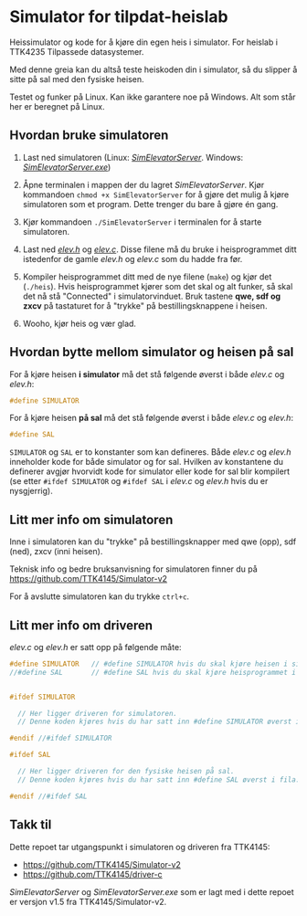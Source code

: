 # Simulator for tilpdat-heislab

Heissimulator og kode for å kjøre din egen heis i simulator. For heislab i TTK4235 Tilpassede datasystemer.

Med denne greia kan du altså teste heiskoden din i simulator, så du slipper å sitte på sal med den fysiske heisen.

Testet og funker på Linux. Kan ikke garantere noe på Windows. Alt som står her er beregnet på Linux.

## Hvordan bruke simulatoren
1. Last ned simulatoren (Linux: [*SimElevatorServer*](https://github.com/erlendb/TTK4235-tilpdat-simulatorheis/raw/master/SimElevatorServer). Windows: [*SimElevatorServer.exe*](https://github.com/erlendb/TTK4235-tilpdat-simulatorheis/raw/master/SimElevatorServer.exe))

2. Åpne terminalen i mappen der du lagret *SimElevatorServer*. Kjør kommandoen `chmod +x SimElevatorServer` for å gjøre det mulig å kjøre simulatoren som et program. Dette trenger du bare å gjøre én gang.

3. Kjør kommandoen `./SimElevatorServer` i terminalen for å starte simulatoren.

4. Last ned [*elev.h*](https://github.com/erlendb/TTK4235-tilpdat-simulatorheis/blob/master/elev.h) og [*elev.c*](https://github.com/erlendb/TTK4235-tilpdat-simulatorheis/blob/master/elev.c). Disse filene må du bruke i heisprogrammet ditt istedenfor de gamle *elev.h* og *elev.c* som du hadde fra før.

5. Kompiler heisprogrammet ditt med de nye filene (`make`) og kjør det (`./heis`). Hvis heisprogrammet kjører som det skal og alt funker, så skal det nå stå "Connected" i simulatorvinduet. Bruk tastene **qwe, sdf og zxcv** på tastaturet for å "trykke" på bestillingsknappene i heisen.

6. Wooho, kjør heis og vær glad.

## Hvordan bytte mellom simulator og heisen på sal

For å kjøre heisen **i simulator** må det stå følgende øverst i både *elev.c* og *elev.h*:
~~~c
#define SIMULATOR
~~~

For å kjøre heisen **på sal** må det stå følgende øverst i både *elev.c* og *elev.h*:
~~~c
#define SAL
~~~

`SIMULATOR` og `SAL` er to konstanter som kan defineres. Både *elev.c* og *elev.h* inneholder kode for både simulator og for sal. Hvilken av konstantene du definerer avgjør hvorvidt kode for simulator eller kode for sal blir kompilert (se etter `#ifdef SIMULATOR` og `#ifdef SAL` i *elev.c* og *elev.h* hvis du er nysgjerrig).

## Litt mer info om simulatoren

Inne i simulatoren kan du "trykke" på bestillingsknapper med qwe (opp), sdf (ned), zxcv (inni heisen).

Teknisk info og bedre bruksanvisning for simulatoren finner du på https://github.com/TTK4145/Simulator-v2

For å avslutte simulatoren kan du trykke `ctrl+c`.

## Litt mer info om driveren

*elev.c* og *elev.h* er satt opp på følgende måte:

~~~c
#define SIMULATOR   // #define SIMULATOR hvis du skal kjøre heisen i simulator
//#define SAL       // #define SAL hvis du skal kjøre heisprogrammet i heisen på sanntidssal.


#ifdef SIMULATOR

  // Her ligger driveren for simulatoren.
  // Denne koden kjøres hvis du har satt inn #define SIMULATOR øverst i fila.

#endif //#ifdef SIMULATOR

#ifdef SAL

  // Her ligger driveren for den fysiske heisen på sal.
  // Denne koden kjøres hvis du har satt inn #define SAL øverst i fila.

#endif //#ifdef SAL
~~~


## Takk til

Dette repoet tar utgangspunkt i simulatoren og driveren fra TTK4145:
* https://github.com/TTK4145/Simulator-v2
* https://github.com/TTK4145/driver-c

*SimElevatorServer* og *SimElevatorServer.exe* som er lagt med i dette repoet er versjon v1.5 fra TTK4145/Simulator-v2.
